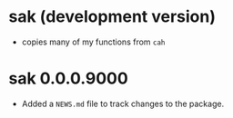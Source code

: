 # sak (development version)
* copies many of my functions from `cah`

# sak 0.0.0.9000

* Added a `NEWS.md` file to track changes to the package.
